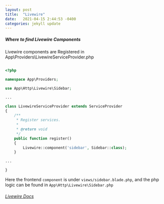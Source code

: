 ```yaml
---
layout: post
title:  "Livewire"
date:   2021-04-15 2:44:53 -0400
categories: jekyll update
---
```


##### Where to find Livewire Components

Livewire components are Registered in App\Providers\LivewireServiceProvider.php

```php

<?php

namespace App\Providers;

use App\Http\Livewire\Sidebar;

...

class LivewireServiceProvider extends ServiceProvider
{
    /**
     * Register services.
     *
     * @return void
     */
    public function register()
    {
        Livewire::component('sidebar', Sidebar::class);
    }

...

}
```
Here the frontend `component` is under `views/sidebar.blade.php`, and the php logic can be found in `App\Http\Livewire\Sidebar.php`

###### [Livewire Docs](https://laravel-livewire.com/docs/2.x/quickstart)
